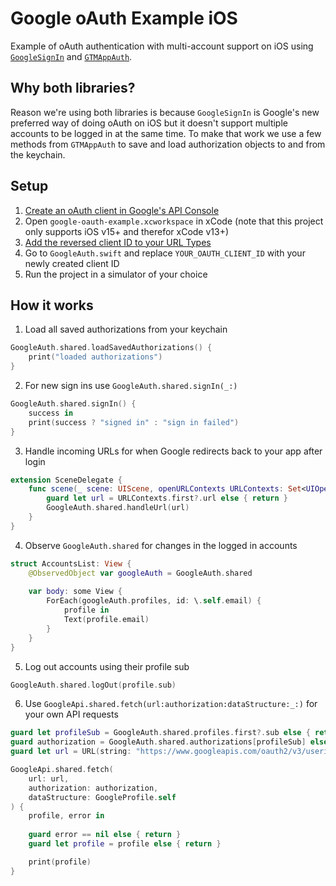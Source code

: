 # Google oAuth Example iOS

Example of oAuth authentication with multi-account support on iOS using [`GoogleSignIn`](https://github.com/google/GoogleSignIn-iOS) and [`GTMAppAuth`](https://github.com/google/GTMAppAuth).

## Why both libraries?
Reason we're using both libraries is because `GoogleSignIn` is Google's new preferred way of doing oAuth on iOS but it doesn't support multiple accounts to be logged in at the same time. To make that work we use a few methods from `GTMAppAuth` to save and load authorization objects to and from the keychain.

## Setup
1. [Create an oAuth client in Google's API Console](https://developers.google.com/identity/sign-in/ios/start-integrating#get_an_oauth_client_id)
2. Open `google-oauth-example.xcworkspace` in xCode (note that this project only supports iOS v15+ and therefor xCode v13+)
3. [Add the reversed client ID to your URL Types](https://developers.google.com/identity/sign-in/ios/start-integrating#add_a_url_scheme_for_google_sign-in_to_your_project)
4. Go to `GoogleAuth.swift` and replace `YOUR_OAUTH_CLIENT_ID` with your newly created client ID
5. Run the project in a simulator of your choice

## How it works

1. Load all saved authorizations from your keychain
```swift
GoogleAuth.shared.loadSavedAuthorizations() {
    print("loaded authorizations")
}
```

2. For new sign ins use `GoogleAuth.shared.signIn(_:)`
```swift
GoogleAuth.shared.signIn() {
    success in
    print(success ? "signed in" : "sign in failed")
}
```

3. Handle incoming URLs for when Google redirects back to your app after login
```swift
extension SceneDelegate {
    func scene(_ scene: UIScene, openURLContexts URLContexts: Set<UIOpenURLContext>) {
        guard let url = URLContexts.first?.url else { return }
        GoogleAuth.shared.handleUrl(url)
    }
}
```

4. Observe `GoogleAuth.shared` for changes in the logged in accounts

```swift
struct AccountsList: View {
    @ObservedObject var googleAuth = GoogleAuth.shared
    
    var body: some View {
        ForEach(googleAuth.profiles, id: \.self.email) {
            profile in
            Text(profile.email)
        }
    }
}
```

5. Log out accounts using their profile sub
```swift
GoogleAuth.shared.logOut(profile.sub)
```

6. Use `GoogleApi.shared.fetch(url:authorization:dataStructure:_:)` for your own API requests
```swift
guard let profileSub = GoogleAuth.shared.profiles.first?.sub else { return }
guard authorization = GoogleAuth.shared.authorizations[profileSub] else { return }
guard let url = URL(string: "https://www.googleapis.com/oauth2/v3/userinfo") else { return }

GoogleApi.shared.fetch(
    url: url,
    authorization: authorization,
    dataStructure: GoogleProfile.self
) {
    profile, error in
    
    guard error == nil else { return }
    guard let profile = profile else { return }

    print(profile)
}
```
